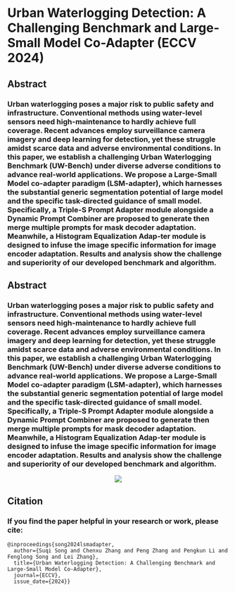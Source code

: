 # Urban Waterlogging Detection: A Challenging Benchmark and Large-Small Model Co-Adapter (ECCV 2024)
Abstract
------
### Urban waterlogging poses a major risk to public safety and infrastructure. Conventional methods using water-level sensors need high-maintenance to hardly achieve full coverage. Recent advances employ surveillance camera imagery and deep learning for detection, yet these struggle amidst scarce data and adverse environmental conditions. In this paper, we establish a challenging Urban Waterlogging Benchmark (UW-Bench) under diverse adverse conditions to advance real-world applications. We propose a Large-Small Model co-adapter paradigm (LSM-adapter), which harnesses the substantial generic segmentation potential of large model and the specific task-directed guidance of small model. Specifically, a Triple-S Prompt Adapter module alongside a Dynamic Prompt Combiner are proposed to generate then merge multiple prompts for mask decoder adaptation. Meanwhile, a Histogram Equalization Adap-ter module is designed to infuse the image specific information for image encoder adaptation. Results and analysis show the challenge and superiority of our developed benchmark and algorithm.

Abstract
------
### Urban waterlogging poses a major risk to public safety and infrastructure. Conventional methods using water-level sensors need high-maintenance to hardly achieve full coverage. Recent advances employ surveillance camera imagery and deep learning for detection, yet these struggle amidst scarce data and adverse environmental conditions. In this paper, we establish a challenging Urban Waterlogging Benchmark (UW-Bench) under diverse adverse conditions to advance real-world applications. We propose a Large-Small Model co-adapter paradigm (LSM-adapter), which harnesses the substantial generic segmentation potential of large model and the specific task-directed guidance of small model. Specifically, a Triple-S Prompt Adapter module alongside a Dynamic Prompt Combiner are proposed to generate then merge multiple prompts for mask decoder adaptation. Meanwhile, a Histogram Equalization Adap-ter module is designed to infuse the image specific information for image encoder adaptation. Results and analysis show the challenge and superiority of our developed benchmark and algorithm.
<div align="center">
  <img src="https://github.com/******/dbscan_clustering_algorithm/blob/master/data/DBSCAN.png">
</div>

Citation
------
### If you find the paper helpful in your research or work, please cite:
    @inproceedings{song2024lsmadapter,
      author={Suqi Song and Chenxu Zhang and Peng Zhang and Pengkun Li and Fenglong Song and Lei Zhang},
      title={Urban Waterlogging Detection: A Challenging Benchmark and Large-Small Model Co-Adapter}, 
      journal={ECCV}, 
      issue_date={2024}}
